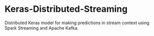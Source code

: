 # Keras-Distributed-Streaming
Distributed Keras model for making predictions in stream context using Spark Streaming and Apache Kafka.
